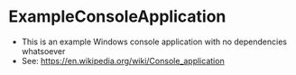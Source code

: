 # ExampleConsoleApplication

- This is an example Windows console application with no dependencies whatsoever
- See: https://en.wikipedia.org/wiki/Console_application